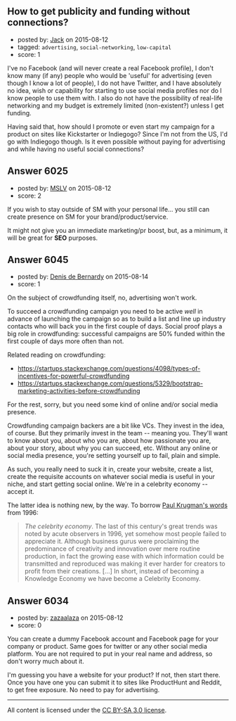## How to get publicity and funding without connections?

- posted by: [Jack](https://stackexchange.com/users/1637468/jack) on 2015-08-12
- tagged: `advertising`, `social-networking`, `low-capital`
- score: 1

I've no Facebook (and will never create a real Facebook profile), I don't know many (if any) people who would be 'useful' for advertising (even though I know a lot of people), I do not have Twitter, and I have absolutely no idea, wish or capability for starting to use social media profiles nor do I know people to use them with. I also do not have the possibility of real-life networking and my budget is extremely limited (non-existent?) unless I get funding.

Having said that, how should I promote or even start my campaign for a product on sites like Kickstarter or Indiegogo? Since I'm not from the US, I'd go with Indiegogo though. Is it even possible without paying for advertising and while having no useful social connections?


## Answer 6025

- posted by: [MSLV](https://stackexchange.com/users/2242446/mslv) on 2015-08-12
- score: 2

If you wish to stay outside of SM with your personal life... you still can create presence on SM for your brand/product/service. 

It might not give you an immediate marketing/pr boost, but, as a minimum, it will be great for **SEO** purposes. 


## Answer 6045

- posted by: [Denis de Bernardy](https://stackexchange.com/users/182468/denis-de-bernardy) on 2015-08-14
- score: 1

On the subject of crowdfunding itself, no, advertising won't work.

To succeed a crowdfunding campaign you need to be active *well* in advance of launching the campaign so as to build a list and line up industry contacts who will back you in the first couple of days. Social proof plays a big role in crowdfunding: successful campaigns are 50% funded within the first couple of days more often than not.

Related reading on crowdfunding:

- https://startups.stackexchange.com/questions/4098/types-of-incentives-for-powerful-crowdfunding
- https://startups.stackexchange.com/questions/5329/bootstrap-marketing-activities-before-crowdfunding

For the rest, sorry, but you need some kind of online and/or social media presence.

Crowdfunding campaign backers are a bit like VCs. They invest in the idea, of course. But they primarily invest in the team -- meaning you. They'll want to know about you, about who you are, about how passionate you are, about your story, about why you can succeed, etc. Without any online or social media presence, you're setting yourself up to fail, plain and simple.

As such, you really need to suck it in, create your website, create a list, create the requisite accounts on whatever social media is useful in your niche, and start getting social online. We're in a celebrity economy -- accept it.

The latter idea is nothing new, by the way. To borrow [Paul Krugman's words](http://web.mit.edu/krugman/www/BACKWRD2.html) from 1996:

> *The celebrity economy*. The last of this century's great trends was noted by acute observers in 1996, yet somehow most people failed to appreciate it. Although business gurus were proclaiming the predominance of creativity and innovation over mere routine production, in fact the growing ease with which information could be transmitted and reproduced was making it ever harder for creators to profit from their creations. [...] In short, instead of becoming a Knowledge Economy we have become a Celebrity Economy.


## Answer 6034

- posted by: [zazaalaza](https://stackexchange.com/users/4672194/zazaalaza) on 2015-08-12
- score: 0

You can create a dummy Facebook account and Facebook page for your company or product. Same goes for twitter or any other social media platform. You are not required to put in your real name and address, so don't worry much about it.

I'm guessing you have a website for your product? If not, then start there. Once you have one you can submit it to sites like ProductHunt and Reddit, to get free exposure. No need to pay for advertising.



---

All content is licensed under the [CC BY-SA 3.0 license](https://creativecommons.org/licenses/by-sa/3.0/).
